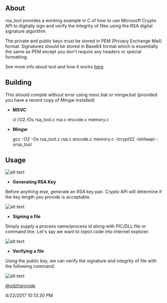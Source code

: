 
## About ##

rsa_tool provides a working example in C of how to use Microsoft Crypto API to digitally sign and verify the integrity of files using the RSA digital signature algorithm.

The private and public keys must be stored in PEM (Privacy Exchange Mail) format.
Signatures should be stored in Base64 format which is essentially the same as PEM except you don't require any headers or special formatting.

See more info about tool and how it works [here](https://stosd.wordpress.com/2017/04/22/capi-openssl/)

## Building ##

This should compile without error using msvc.bat or mingw.bat (provided you have a recent copy of Mingw installed)

* **MSVC**

	cl /O2 /Os rsa_tool.c rsa.c encode.c memory.c 

* **Mingw**
	
	gcc -O2 -Os rsa_tool.c rsa.c encode.c memory.c -lcrypt32 -lshlwapi -orsa_tool

## Usage ##

![alt text](https://github.com/odzhan/rsa/blob/master/img/usage.png)

* **Generating RSA Key**
 
Before anything else, generate an RSA key pair. Crypto API will determine if the key length you provide is acceptable.

![alt text](https://github.com/odzhan/rsa/blob/master/img/generate.png)

* **Signing a file**

Simply supply a process name/process id along with PIC/DLL file or command line. Let's say we want to inject code into internet explorer.

![alt text](https://github.com/odzhan/rsa/blob/master/img/sign.png)

* **Verifying a file**

Using the public key, we can verify the signature and integrity of file with the following command.

![alt text](https://github.com/odzhan/rsa/blob/master/img/verify.png)

[@odzhancode](https://www.twitter.com/odzhancode "Follow me on Twitter")

4/22/2017 10:13:30 PM 
